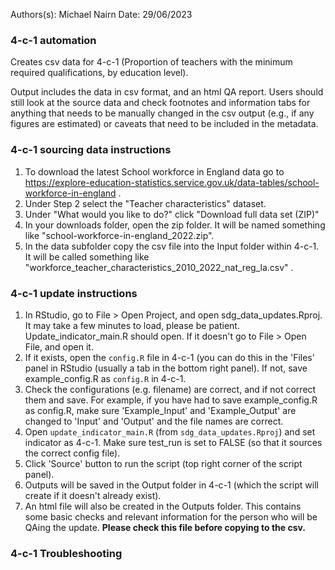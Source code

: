 Authors(s): Michael Nairn
Date: 29/06/2023

### 4-c-1 automation

Creates csv data for 4-c-1 (Proportion of teachers with the minimum required qualifications, by education level).

Output includes the data in csv format, and an html QA report. Users should still look at the source data and check footnotes and information tabs for anything that needs to be manually changed in the csv output (e.g., if any figures are estimated) or caveats that need to be included in the metadata. 


### 4-c-1 sourcing data instructions

1) To download the latest School workforce in England data go to https://explore-education-statistics.service.gov.uk/data-tables/school-workforce-in-england .
2) Under Step 2 select the "Teacher characteristics" dataset. 
3) Under "What would you like to do?" click "Download full data set (ZIP)"
4) In your downloads folder, open the zip folder. It will be named something like "school-workforce-in-england_2022.zip".
5) In the data subfolder copy the csv file into the Input folder within 4-c-1. It will be called something like "workforce_teacher_characteristics_2010_2022_nat_reg_la.csv" . 




### 4-c-1 update instructions

1) In RStudio, go to File > Open Project, and open sdg_data_updates.Rproj. It may take a few minutes to load, please be patient. Update_indicator_main.R should open. If it doesn't go to File > Open File, and open it. 
4) If it exists, open the `config.R` file in 4-c-1 (you can do this in the 'Files' panel in RStudio (usually a tab in the bottom right panel). If not, save example_config.R as `config.R` in 4-c-1.
5) Check the configurations (e.g. filename) are correct, and if not correct them and save. For example, if you have had to save example_config.R as config.R, make sure 'Example_Input' and 'Example_Output' are changed to 'Input' and 'Output' and the file names are correct. 
6) Open `update_indicator_main.R` (from `sdg_data_updates.Rproj`) and set indicator as 4-c-1. Make sure test_run is set to FALSE (so that it sources the correct config file). 
7) Click 'Source' button to run the script (top right corner of the script panel).  
8) Outputs will be saved in the Output folder in 4-c-1 (which the script will create if it doesn't already exist).  
9) An html file will also be created in the Outputs folder. This contains some basic checks and relevant information for the person who will be QAing the update. **Please check this file before copying to the csv.** 




### 4-c-1 Troubleshooting




